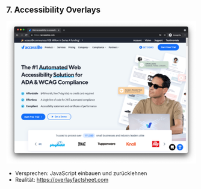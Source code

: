 ## 7. Accessibility Overlays <!-- .element class="custom-topic" -->

[![accessiBe Startseite](media/accessibe.png)](https://accessibe.com) <!-- .element class="custom-accessibe" -->

- Versprechen: JavaScript einbauen und zurücklehnen
- Realität: https://overlayfactsheet.com
